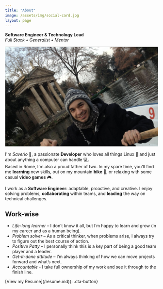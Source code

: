 ```yaml
---
title: "About"
image: /assets/img/social-card.jpg
layout: page
---
```

**Software Engineer & Technology Lead**  
_Full Stack • Generalist • Mentor_

![Saverio Ferrara](/assets/img/social-card.jpg)

I'm _Saverio_ 👋, a passionate **Developer** who loves all things Linux 🐧 and just about anything a computer can handle 💻.  
Based in Rome, I'm also a proud father of two. In my spare time, you'll find me **learning** new skills, out on my mountain **bike** 🚴, or relaxing with some casual **video games** 🎮.

I work as a **Software Engineer**: adaptable, proactive, and creative. I enjoy solving problems, **collaborating** within teams, and **leading** the way on technical challenges.


## Work-wise

- _Life-long learner_ – I don’t know it all, but I’m happy to learn and grow (in my career and as a human being).  
- _Problem solver_ – As a critical thinker, when problems arise, I always try to figure out the best course of action.
- _Positive Patty_ – I personally think this is a key part of being a good team player and a leader. 
- _Get-it-done attitude_ – I’m always thinking of how we can move projects forward and what’s next. 
- _Accountable_ - I take full ownership of my work and see it through to the finish line. 

<link rel="stylesheet" href="/assets/css/cta-button.css">
[View my Resume](/resume.md){: .cta-button}